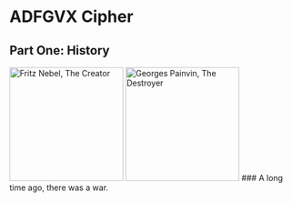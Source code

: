# ADFGVX Cipher
## Part One: History
<img height="200" alt="Fritz Nebel, The Creator" src="http://idata.over-blog.com/2/21/11/03/Nebel.jpg">
<img height="200" alt="Georges Painvin, The Destroyer" src="https://static-images.lpnt.fr/cd-cw1618/images/2016/12/20/6475173lpw-6475235-article-jpg_3972919_660x287.jpg">
### A long time ago, there was a war.
